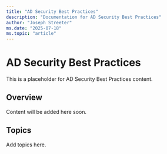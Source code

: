 ```yaml
---
title: "AD Security Best Practices"
description: "Documentation for AD Security Best Practices"
author: "Joseph Streeter"
ms.date: "2025-07-18"
ms.topic: "article"
---
```


# AD Security Best Practices

This is a placeholder for AD Security Best Practices content.

## Overview

Content will be added here soon.

## Topics

Add topics here.
